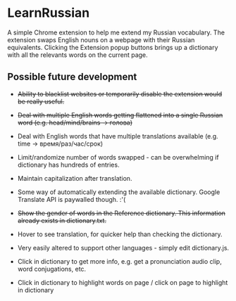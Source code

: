 # LearnRussian

A simple Chrome extension to help me extend my Russian vocabulary. The extension swaps English nouns on a webpage with their Russian equivalents. Clicking the Extension popup buttons brings up a dictionary with all the relevants words on the current page.

## Possible future development

* ~~Ability to blacklist websites or temporarily disable the extension would be really useful.~~

* ~~Deal with multiple English words getting flattened into a single Russian word (e.g. head/mind/brains -> голова)~~

* Deal with English words that have multiple translations available (e.g. time -> время/раз/час/срок)

* Limit/randomize number of words swapped - can be overwhelming if dictionary has hundreds of entries.

* Maintain capitalization after translation.

* Some way of automatically extending the available dictionary. Google Translate API is paywalled though. :'(

* ~~Show the gender of words in the Reference dictionary. This information already exists in dictionary.txt.~~

* Hover to see translation, for quicker help than checking the dictionary.

* Very easily altered to support other languages - simply edit dictionary.js.

* Click in dictionary to get more info, e.g. get a pronunciation audio clip, word conjugations, etc.

* Click in dictionary to highlight words on page / click on page to highlight in dictionary
